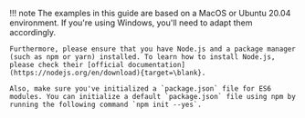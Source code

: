 
!!! note
    The examples in this guide are based on a MacOS or Ubuntu 20.04 environment. If you're using Windows, you'll need to adapt them accordingly.
    
    Furthermore, please ensure that you have Node.js and a package manager (such as npm or yarn) installed. To learn how to install Node.js, please check their [official documentation](https://nodejs.org/en/download){target=\blank}.
    
    Also, make sure you've initialized a `package.json` file for ES6 modules. You can initialize a default `package.json` file using npm by running the following command `npm init --yes`.